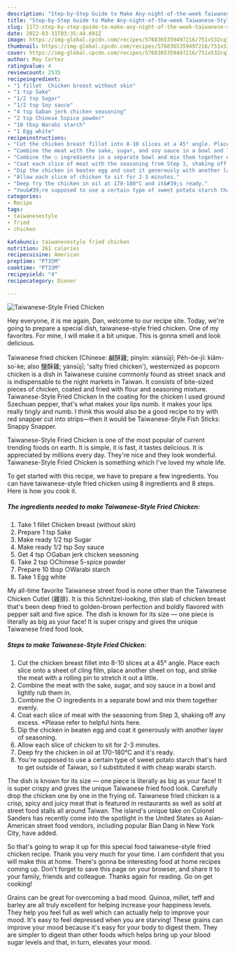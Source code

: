 ```yaml
---
description: "Step-by-Step Guide to Make Any-night-of-the-week Taiwanese-Style Fried Chicken"
title: "Step-by-Step Guide to Make Any-night-of-the-week Taiwanese-Style Fried Chicken"
slug: 1172-step-by-step-guide-to-make-any-night-of-the-week-taiwanese-style-fried-chicken
date: 2022-03-31T03:35:44.691Z
image: https://img-global.cpcdn.com/recipes/5768365359497216/751x532cq70/taiwanese-style-fried-chicken-recipe-main-photo.jpg
thumbnail: https://img-global.cpcdn.com/recipes/5768365359497216/751x532cq70/taiwanese-style-fried-chicken-recipe-main-photo.jpg
cover: https://img-global.cpcdn.com/recipes/5768365359497216/751x532cq70/taiwanese-style-fried-chicken-recipe-main-photo.jpg
author: May Cortez
ratingvalue: 4
reviewcount: 2535
recipeingredient:
- "1 fillet  Chicken breast without skin"
- "1 tsp Sake"
- "1/2 tsp Sugar"
- "1/2 tsp Soy sauce"
- "4 tsp Gaban jerk chicken seasoning"
- "2 tsp Chinese 5spice powder"
- "10 tbsp Warabi starch"
- "1 Egg white"
recipeinstructions:
- "Cut the chicken breast fillet into 8-10 slices at a 45° angle. Place each slice onto a sheet of cling film, place another sheet on top, and strike the meat with a rolling pin to stretch it out a little."
- "Combine the meat with the sake, sugar, and soy sauce in a bowl and lightly rub them in."
- "Combine the ○ ingredients in a separate bowl and mix them together evenly."
- "Coat each slice of meat with the seasoning from Step 3, shaking off any excess. *Please refer to helpful hints here."
- "Dip the chicken in beaten egg and coat it generously with another layer of seasoning."
- "Allow each slice of chicken to sit for 2-3 minutes."
- "Deep fry the chicken in oil at 170-180°C and it&#39;s ready."
- "You&#39;re supposed to use a certain type of sweet potato starch that&#39;s hard to get outside of Taiwan, so I substituted it with cheap warabi starch."
categories:
- Recipe
tags:
- taiwanesestyle
- fried
- chicken

katakunci: taiwanesestyle fried chicken 
nutrition: 261 calories
recipecuisine: American
preptime: "PT35M"
cooktime: "PT33M"
recipeyield: "4"
recipecategory: Dinner

---
```



![Taiwanese-Style Fried Chicken](https://img-global.cpcdn.com/recipes/5768365359497216/751x532cq70/taiwanese-style-fried-chicken-recipe-main-photo.jpg)

Hey everyone, it is me again, Dan, welcome to our recipe site. Today, we're going to prepare a special dish, taiwanese-style fried chicken. One of my favorites. For mine, I will make it a bit unique. This is gonna smell and look delicious.

Taiwanese fried chicken (Chinese: 鹹酥雞; pinyin: xiánsūjī; Pe̍h-ōe-jī: kiâm-so͘-ke; also 鹽酥雞; yánsūjī; &#39;salty fried chicken&#39;), westernized as popcorn chicken is a dish in Taiwanese cuisine commonly found as street snack and is indispensable to the night markets in Taiwan. It consists of bite-sized pieces of chicken, coated and fried with flour and seasoning mixture. Taiwanese-Style Fried Chicken In the coating for the chicken I used ground Szechuan pepper, that&#39;s what makes your lips numb. it makes your lips really tingly and numb. I think this would also be a good recipe to try with red snapper cut into strips—then it would be Taiwanese-Style Fish Sticks: Snappy Snapper.

Taiwanese-Style Fried Chicken is one of the most popular of current trending foods on earth. It is simple, it is fast, it tastes delicious. It is appreciated by millions every day. They're nice and they look wonderful. Taiwanese-Style Fried Chicken is something which I've loved my whole life.


To get started with this recipe, we have to prepare a few ingredients. You can have taiwanese-style fried chicken using 8 ingredients and 8 steps. Here is how you cook it.

<!--inarticleads1-->

##### The ingredients needed to make Taiwanese-Style Fried Chicken:

1. Take 1 fillet  Chicken breast (without skin)
1. Prepare 1 tsp Sake
1. Make ready 1/2 tsp Sugar
1. Make ready 1/2 tsp Soy sauce
1. Get 4 tsp ○Gaban jerk chicken seasoning
1. Take 2 tsp ○Chinese 5-spice powder
1. Prepare 10 tbsp ○Warabi starch
1. Take 1 Egg white


My all-time favorite Taiwanese street food is none other than the Taiwanese Chicken Cutlet (雞排). It is this Schnitzel-looking, thin slab of chicken breast that&#39;s been deep fried to golden-brown perfection and boldly flavored with pepper salt and five spice. The dish is known for its size — one piece is literally as big as your face! It is super crispy and gives the unique Taiwanese fried food look. 

<!--inarticleads2-->

##### Steps to make Taiwanese-Style Fried Chicken:

1. Cut the chicken breast fillet into 8-10 slices at a 45° angle. Place each slice onto a sheet of cling film, place another sheet on top, and strike the meat with a rolling pin to stretch it out a little.
1. Combine the meat with the sake, sugar, and soy sauce in a bowl and lightly rub them in.
1. Combine the ○ ingredients in a separate bowl and mix them together evenly.
1. Coat each slice of meat with the seasoning from Step 3, shaking off any excess. *Please refer to helpful hints here.
1. Dip the chicken in beaten egg and coat it generously with another layer of seasoning.
1. Allow each slice of chicken to sit for 2-3 minutes.
1. Deep fry the chicken in oil at 170-180°C and it&#39;s ready.
1. You&#39;re supposed to use a certain type of sweet potato starch that&#39;s hard to get outside of Taiwan, so I substituted it with cheap warabi starch.


The dish is known for its size — one piece is literally as big as your face! It is super crispy and gives the unique Taiwanese fried food look. Carefully drop the chicken one by one in the frying oil. Taiwanese fried chicken is a crisp, spicy and juicy meat that is featured in restaurants as well as sold at street food stalls all around Taiwan. The island&#39;s unique take on Colonel Sanders has recently come into the spotlight in the United States as Asian-American street food vendors, including popular Bian Dang in New York City, have added. 

So that's going to wrap it up for this special food taiwanese-style fried chicken recipe. Thank you very much for your time. I am confident that you will make this at home. There's gonna be interesting food at home recipes coming up. Don't forget to save this page on your browser, and share it to your family, friends and colleague. Thanks again for reading. Go on get cooking!

Grains can be great for overcoming a bad mood. Quinoa, millet, teff and barley are all truly excellent for helping increase your happiness levels. They help you feel full as well which can actually help to improve your mood. It's easy to feel depressed when you are starving! These grains can improve your mood because it's easy for your body to digest them. They are simpler to digest than other foods which helps bring up your blood sugar levels and that, in turn, elevates your mood.

